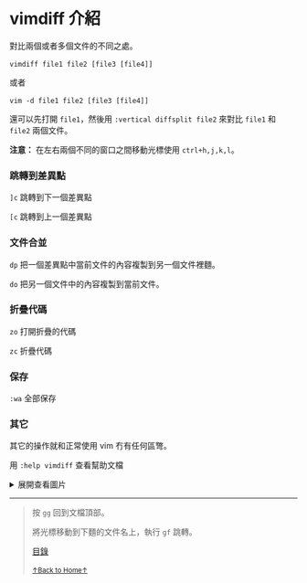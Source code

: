 # vimdiff 介紹

對比兩個或者多個文件的不同之處。

```
vimdiff file1 file2 [file3 [file4]]
```

或者

```
vim -d file1 file2 [file3 [file4]]
```

還可以先打開 `file1`，然後用 `:vertical diffsplit file2` 來對比 `file1` 和 `file2`
兩個文件。

**注意：** 在左右兩個不同的窗口之間移動光標使用 `ctrl+h,j,k,l`。

### 跳轉到差異點

`]c` 跳轉到下一個差異點

`[c` 跳轉到上一個差異點

### 文件合並

`dp` 把一個差異點中當前文件的內容複製到另一個文件裡麵。

`do` 把另一個文件中的內容複製到當前文件。

### 折疊代碼

`zo` 打開折疊的代碼

`zc` 折疊代碼

### 保存

`:wa` 全部保存

### 其它

其它的操作就和正常使用 vim 冇有任何區彆。

用 `:help vimdiff` 查看幫助文檔

<details>
<summary>展開查看圖片</summary>
<img src="../../images/vim_2_vimdiff_01.gif" alt="vim_2_vimdiff_01.gif" />
</details>

* * *

> 按 `gg` 回到文檔頂部。
>
> 將光標移動到下麵的文件名上，執行 `gf` 跳轉。
>
> [目錄](README.md)
>
> <a href='https://github.com/MDGSF/MyVim'><small>↑Back to Home↑</small></a>

